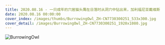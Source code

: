 ```yaml
---
title: 2020.08.16 - 一只成年的穴居猫头鹰在日落时从洞穴中钻出来，加利福尼亚戴维斯 (© Neil Losin/Tandem Stills + Motion)
date: 2020.08.16 00:00:00
cover_index: /images/thumbs/BurrowingOwl_ZH-CN7730300251_533x300.jpg
cover_detail: /images/BurrowingOwl_ZH-CN7730300251_1920x1080.jpg
---
```


![BurrowingOwl](/images/BurrowingOwl_ZH-CN7730300251_1920x1080.jpg)
